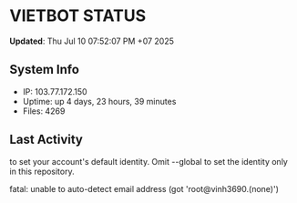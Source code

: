 # VIETBOT STATUS
**Updated**: Thu Jul 10 07:52:07 PM +07 2025

## System Info
- IP: 103.77.172.150
- Uptime: up 4 days, 23 hours, 39 minutes
- Files: 4269

## Last Activity

to set your account's default identity.
Omit --global to set the identity only in this repository.

fatal: unable to auto-detect email address (got 'root@vinh3690.(none)')
